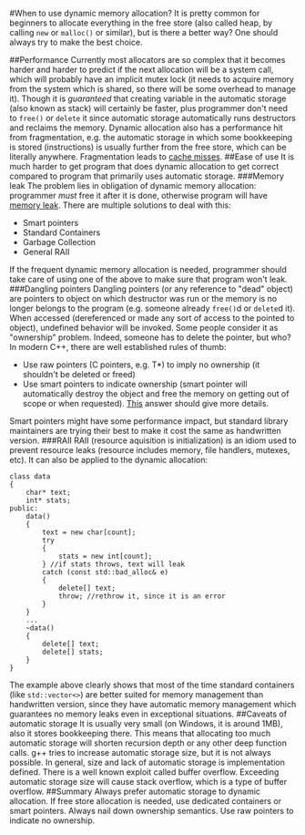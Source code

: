#When to use dynamic memory allocation?
It is pretty common for beginners to allocate everything in the free store (also called heap, by calling `new` or `malloc()` or similar), but is there a better way? One should always try to make the best choice.

##Performance
Currently most allocators are so complex that it becomes harder and harder to predict if the next allocation will be a system call, which will probably have an implicit mutex lock (it needs to acquire memory from the system which is shared, so there will be some overhead to manage it). Though it is *guaranteed* that creating variable in the automatic storage (also known as stack) will certainly be faster, plus programmer don't need to `free()` or `delete` it since automatic storage automatically runs destructors and reclaims the memory. 
Dynamic allocation also has a performance hit from fragmentation, e.g. the automatic storage in which some bookkeeping is stored (instructions) is usually further from the free store, which can be literally anywhere. Fragmentation leads to [cache misses](http://stackoverflow.com/questions/18559342/what-is-a-cache-hit-and-a-cache-miss-why-context-switching-would-cause-cache-mi).
##Ease of use
It is much harder to get program that does dynamic allocation to get correct compared to program that primarily uses automatic storage. 
###Memory leak
The problem lies in obligation of dynamic memory allocation: programmer *must* free it after it is done, otherwise program will have [memory leak](https://en.wikipedia.org/wiki/Memory_leak). There are multiple solutions to deal with this:

 - Smart pointers
 - Standard Containers
 - Garbage Collection
 - General RAII

If the frequent dynamic memory allocation is needed, programmer should take care of using one of the above to make sure that program won't leak.
###Dangling pointers
Dangling pointers (or any reference to "dead" object) are pointers to object on which destructor was run or the memory is no longer belongs to the program (e.g. someone already `free()`d or `delete`d it). When accessed (dereferenced or made any sort of access to the pointed to object), undefined behavior will be invoked. Some people consider it as "ownership" problem. Indeed, someone has to delete the pointer, but who? In modern C++, there are well established rules of thumb:

 - Use raw pointers (C pointers, e.g. T*) to imply no ownership (it shouldn't be deleted or freed)
 - Use smart pointers to indicate ownership (smart pointer will automatically destroy the object and free the memory on getting out of scope or when requested). [This](http://stackoverflow.com/questions/106508/what-is-a-smart-pointer-and-when-should-i-use-one) answer should give more details.

Smart pointers might have some performance impact, but standard library maintainers are trying their best to make it cost the same as handwritten version.
###RAII
RAII (resource aquisition is initialization) is an idiom used to prevent resource leaks (resource includes memory, file handlers, mutexes, etc). It can also be applied to the dynamic allocation:

    class data
    {
    	char* text;
        int* stats;
    public:
    	data()
        {
        	text = new char[count];
            try 
            {
            	stats = new int[count];
            } //if stats throws, text will leak
            catch (const std::bad_alloc& e)
            {
            	delete[] text;
                throw; //rethrow it, since it is an error
            }
        }
        ...
        ~data()
        {
        	delete[] text;
            delete[] stats;
        }
    }

The example above clearly shows that most of the time standard containers (like `std::vector<>`) are better suited for memory management than handwritten version, since they have automatic memory management which guarantees no memory leaks even in exceptional situations. 
##Caveats of automatic storage
It is usually very small (on Windows, it is around 1MB), also it stores bookkeeping there. This means that allocating too much automatic storage will shorten recursion depth or any other deep function calls. g++ tries to increase automatic storage size, but it is not always possible. In general, size and lack of automatic storage is implementation defined. There is a well known exploit called buffer overflow. Exceeding automatic storage size will cause stack overflow, which is a type of buffer overflow.
##Summary
Always prefer automatic storage to dynamic allocation. If free store allocation is needed, use dedicated containers or smart pointers. Always nail down ownership semantics. Use raw pointers to indicate no ownership.